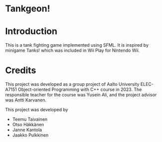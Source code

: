 # Tankgeon!

# Introduction
This is a tank fighting game implemented using SFML. It is inspired by minigame Tanks! which was included in Wii Play for Nintendo Wii.

# Credits
This project was developed as a group project of Aalto University ELEC-A7151 Object-oriented Programming with C++ course in 2023. The responsible teacher for the course was Yusein Ali, and the project advisor was Antti Karvanen.

This project was developed by
- Teemu Taivainen
- Otso Häkkänen
- Janne Kantola
- Jaakko Pulkkinen